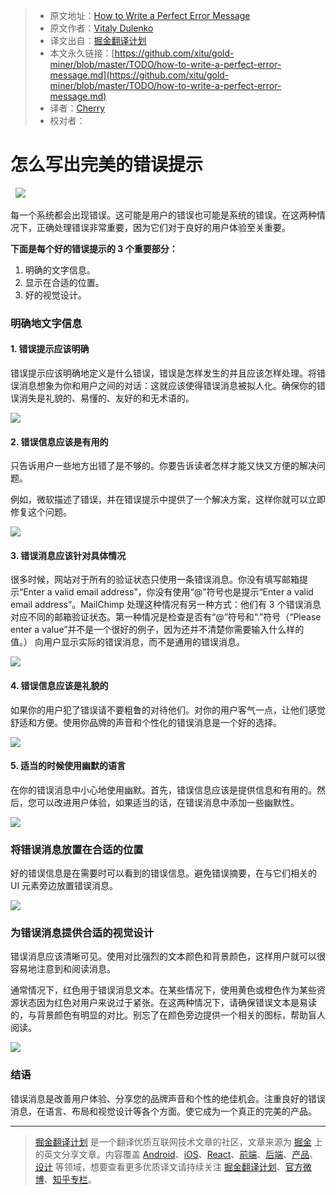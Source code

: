 > * 原文地址：[How to Write a Perfect Error Message](https://uxplanet.org/how-to-write-a-perfect-error-message-da1ca65a8f36)
> * 原文作者：[Vitaly Dulenko](https://uxplanet.org/@atko_o)
> * 译文出自：[掘金翻译计划](https://github.com/xitu/gold-miner)
> * 本文永久链接：[https://github.com/xitu/gold-miner/blob/master/TODO/how-to-write-a-perfect-error-message.md](https://github.com/xitu/gold-miner/blob/master/TODO/how-to-write-a-perfect-error-message.md)
> * 译者：[Cherry](https://github.com/sunshine940326)
> * 校对者：

# 怎么写出完美的错误提示
  
![](https://cdn-images-1.medium.com/max/2000/1*xzoYpYHX1Cgb9cuUi6w-LQ.png)

每一个系统都会出现错误。这可能是用户的错误也可能是系统的错误。在这两种情况下，正确处理错误非常重要，因为它们对于良好的用户体验至关重要。

**下面是每个好的错误提示的 3 个重要部分：**


1. 明确的文字信息。
2. 显示在合适的位置。
3. 好的视觉设计。

### **明确地文字**信息

#### 1. 错误提示应该明确

错误提示应该明确地定义是什么错误，错误是怎样发生的并且应该怎样处理。将错误消息想象为你和用户之间的对话：这就应该使得错误消息被拟人化。确保你的错误消失是礼貌的、易懂的、友好的和无术语的。

![](https://cdn-images-1.medium.com/max/1600/1*2RdNRoDJmqfArWaViXal-g.png)

#### 2. 错误信息应该是有用的
只告诉用户一些地方出错了是不够的。你要告诉读者怎样才能又快又方便的解决问题。

例如，微软描述了错误，并在错误提示中提供了一个解决方案，这样你就可以立即修复这个问题。

![](https://cdn-images-1.medium.com/max/1600/1*9eTjcpNOWtE7pEWXpiPivA.png)

#### 3. 错误消息应该针对具体情况
很多时候，网站对于所有的验证状态只使用一条错误消息。你没有填写邮箱提示“Enter a valid email address”，你没有使用“@”符号也是提示“Enter a valid email address”。MailChimp 处理这种情况有另一种方式：他们有 3 个错误消息对应不同的邮箱验证状态。第一种情况是检查是否有“@”符号和“.”符号（“Please enter a value”并不是一个很好的例子，因为还并不清楚你需要输入什么样的值。） 向用户显示实际的错误消息，而不是通用的错误消息。

![](https://cdn-images-1.medium.com/max/1600/1*cbmeYu8zkwhuw-I6fxn5gQ.png)

#### 4. 错误信息应该是礼貌的
如果你的用户犯了错误请不要粗鲁的对待他们。对你的用户客气一点，让他们感觉舒适和方便。使用你品牌的声音和个性化的错误消息是一个好的选择。

![](https://cdn-images-1.medium.com/max/1600/1*4C2I4mLoV7A2Xclp5xXYmg.png)

#### 5. 适当的时候使用幽默的语言
在你的错误消息中小心地使用幽默。首先，错误信息应该是提供信息和有用的。然后，您可以改进用户体验，如果适当的话，在错误消息中添加一些幽默性。

![](https://cdn-images-1.medium.com/max/1600/1*cVp9802WuM8W1pb4kSRH-A.png)

### 将错误消息放置在合适的位置
好的错误信息是在需要时可以看到的错误信息。避免错误摘要，在与它们相关的 UI 元素旁边放置错误消息。

![](https://cdn-images-1.medium.com/max/1600/1*90bO1c3llbghosgQTH0hwA.png)

### 为错误消息提供合适的视觉设计
错误消息应该清晰可见。使用对比强烈的文本颜色和背景颜色，这样用户就可以很容易地注意到和阅读消息。

通常情况下，红色用于错误消息文本。在某些情况下，使用黄色或橙色作为某些资源状态因为红色对用户来说过于紧张。在这两种情况下，请确保错误文本是易读的，与背景颜色有明显的对比。别忘了在颜色旁边提供一个相关的图标，帮助盲人阅读。

![](https://cdn-images-1.medium.com/max/1600/1*Gny4mwee7oJL1vQsNgJhkg.png)

### 结语
错误消息是改善用户体验、分享您的品牌声音和个性的绝佳机会。注重良好的错误消息，在语言、布局和视觉设计等各个方面。使它成为一个真正的完美的产品。


  ---

  > [掘金翻译计划](https://github.com/xitu/gold-miner) 是一个翻译优质互联网技术文章的社区，文章来源为 [掘金](https://juejin.im) 上的英文分享文章。内容覆盖 [Android](https://github.com/xitu/gold-miner#android)、[iOS](https://github.com/xitu/gold-miner#ios)、[React](https://github.com/xitu/gold-miner#react)、[前端](https://github.com/xitu/gold-miner#前端)、[后端](https://github.com/xitu/gold-miner#后端)、[产品](https://github.com/xitu/gold-miner#产品)、[设计](https://github.com/xitu/gold-miner#设计) 等领域，想要查看更多优质译文请持续关注 [掘金翻译计划](https://github.com/xitu/gold-miner)、[官方微博](http://weibo.com/juejinfanyi)、[知乎专栏](https://zhuanlan.zhihu.com/juejinfanyi)。
  
